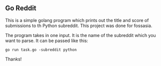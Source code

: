 Go Reddit
---------

This is a simple golang program which prints out the title and score of submissions to th Python subreddit. This project was done for fossasia.

The program takes in one input. It is the name of the subreddit which you want to parse. It can be passed like this:

```
go run task.go -subreddit python
```

Thanks!